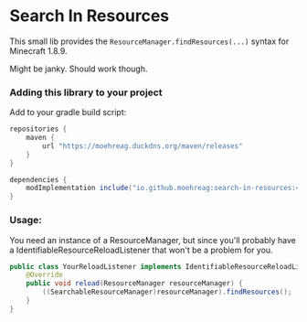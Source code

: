 # Search In Resources

This small lib provides the `ResourceManager.findResources(...)` syntax for Minecraft 1.8.9.

Might be janky. Should work though.

### Adding this library to your project

Add to your gradle build script:

```groovy
repositories {
    maven {
        url "https://moehreag.duckdns.org/maven/releases"
    }
}

dependencies {
    modImplementation include("io.github.moehreag:search-in-resources:<VERSION>")
}
```

### Usage:
You need an instance of a ResourceManager, 
but since you'll probably have a IdentifiableResourceReloadListener that won't be a problem for you.


```java
public class YourReloadListener implements IdentifiableResourceReloadListener {
    @Override
    public void reload(ResourceManager resourceManager) {
        ((SearchableResourceManager)resourceManager).findResources();
    }
}
```
